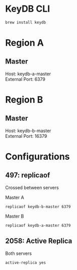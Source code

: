 # KeyDB CLI
```sh
brew install keydb
```

# Region A

## Master
Host: keydb-a-master  
External Port: 6379

   
     
# Region B

## Master
Host: keydb-b-master  
External Port: 16379


# Configurations  

## 497: replicaof   
Crossed between servers   

Master A  
```
replicaof keydb-b-master 6379
```   

Master B   
```
replicaof keydb-a-master 6379
```   

## 2058: Active Replica   
Both servers   

```
active-replica yes
```